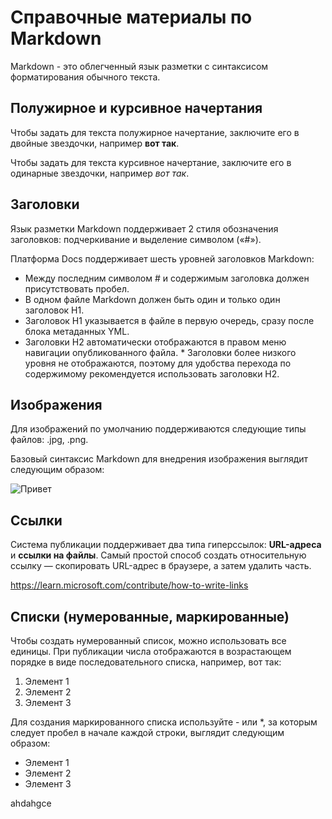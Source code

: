 # Справочные материалы по Markdown

Markdown - это облегченный язык разметки с синтаксисом форматирования обычного текста.

## Полужирное и курсивное начертания

Чтобы задать для текста полужирное начертание, заключите его в двойные звездочки, например **вот так**.

Чтобы задать для текста курсивное начертание, заключите его в одинарные звездочки, например *вот так*.

## Заголовки

Язык разметки Markdown поддерживает 2 стиля обозначения заголовков: подчеркивание и выделение символом («#»).

Платформа Docs поддерживает шесть уровней заголовков Markdown:
* Между последним символом # и содержимым заголовка должен присутствовать пробел.
* В одном файле Markdown должен быть один и только один заголовок H1.
* Заголовок H1 указывается в файле в первую очередь, сразу после блока метаданных YML.
* Заголовки H2 автоматически отображаются в правом меню навигации опубликованного файла. * Заголовки более низкого уровня не отображаются, поэтому для удобства перехода по содержимому рекомендуется использовать заголовки H2.

## Изображения

Для изображений по умолчанию поддерживаются следующие типы файлов: .jpg, .png.

Базовый синтаксис Markdown для внедрения изображения выглядит следующим образом: 

![Привет](icon.jpg)

## Ссылки

Система публикации поддерживает два типа гиперссылок: **URL-адреса** и **ссылки на файлы**. Самый простой способ создать относительную ссылку — скопировать URL-адрес в браузере, а затем удалить часть.

https://learn.microsoft.com/contribute/how-to-write-links

## Списки (нумерованные, маркированные)

Чтобы создать нумерованный список, можно использовать все единицы. При публикации числа отображаются в возрастающем порядке в виде последовательного списка, например, вот так:
1. Элемент 1
2. Элемент 2
3. Элемент 3

Для создания маркированного списка используйте - или *, за которым следует пробел в начале каждой строки, выглядит следующим образом:

* Элемент 1
* Элемент 2
* Элемент 3


ahdahgce